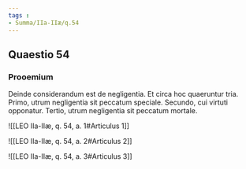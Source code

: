 ```yaml
---
tags : 
- Summa/IIa-IIæ/q.54
---
```


## Quaestio 54

### Prooemium

Deinde considerandum est de negligentia. Et circa hoc quaeruntur tria. Primo, utrum negligentia sit peccatum speciale. Secundo, cui virtuti opponatur. Tertio, utrum negligentia sit peccatum mortale.

![[LEO IIa-IIæ, q. 54, a. 1#Articulus 1]]

![[LEO IIa-IIæ, q. 54, a. 2#Articulus 2]]

![[LEO IIa-IIæ, q. 54, a. 3#Articulus 3]]

